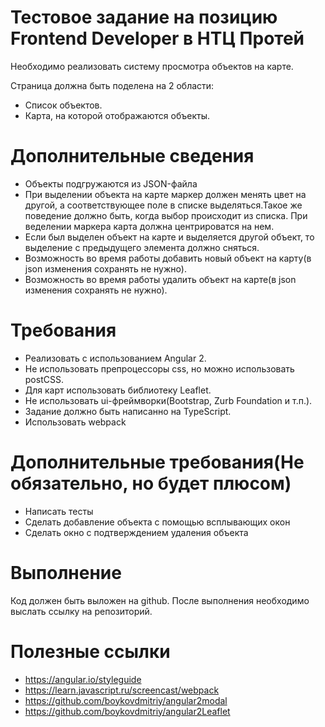 # Тестовое задание на позицию Frontend Developer в НТЦ Протей

Необходимо реализовать систему просмотра объектов на карте. 

Страница должна быть поделена на 2 области:

*	Список объектов.
*	Карта, на которой отображаются объекты.

# Дополнительные сведения
* Объекты подгружаются из JSON-файла
* При выделении объекта на карте маркер должен менять цвет на другой, а соответствующее поле в списке выделяться.Такое же поведение должно быть, когда выбор происходит из списка. При веделении маркера карта должна центрироватся на нем.
* Если был выделен объект на карте и выделяется другой объект, то выделение с предыдущего элемента должно сняться.
* Возможность во время работы добавить новый объект на карту(в json изменения сохранять не нужно).
* Возможность во время работы удалить объект на карте(в json изменения сохранять не нужно).

# Требования

* Реализовать с использованием Angular 2.
* Не использовать препроцессоры css, но можно использовать postCSS.
* Для карт использовать библиотеку Leaflet.
* Не использовать ui-фреймворки(Bootstrap, Zurb Foundation и т.п.).
* Задание должно быть написанно на TypeScript.
* Использовать webpack

# Дополнительные требования(Не обязательно, но будет плюсом)
* Написать тесты
* Сделать добавление объекта с помощью всплывающих окон
* Сделать окно с подтверждением удаления объекта

# Выполнение
Код должен быть выложен на github. После выполнения необходимо выслать ссылку на репозиторий.

# Полезные ссылки

* https://angular.io/styleguide
* https://learn.javascript.ru/screencast/webpack
* https://github.com/boykovdmitriy/angular2modal
* https://github.com/boykovdmitriy/angular2Leaflet


